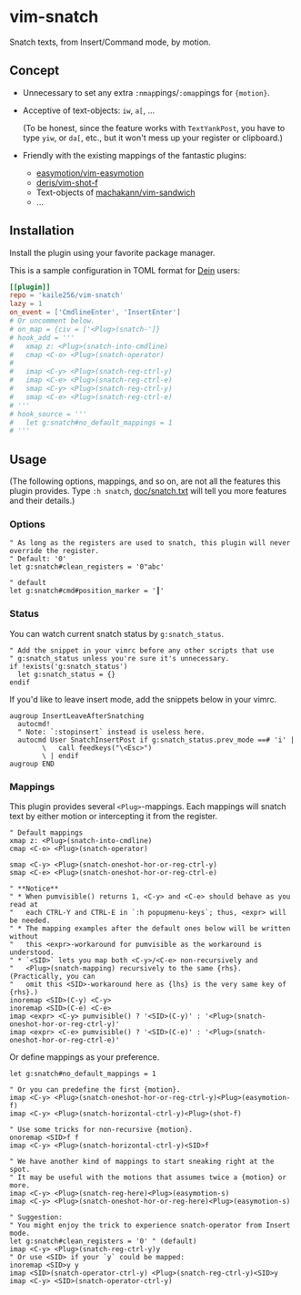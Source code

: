 # vim-snatch

Snatch texts, from Insert/Command mode, by motion.

## Concept

- Unnecessary to set any extra `:nmap`pings/`:omap`pings for `{motion}`.

- Acceptive of text-objects: `iw`, `a[`, ...

  (To be honest, since the feature works with `TextYankPost`,
  you have to type `yiw`, or `da[`, etc.,
  but it won't mess up your register or clipboard.)

- Friendly with the existing mappings of the fantastic plugins:

  - [easymotion/vim-easymotion](https://github.com/easymotion/vim-easymotion)
  - [deris/vim-shot-f](https://github.com/deris/vim-shot-f)
  - Text-objects of [machakann/vim-sandwich](https://github.com/machakann/vim-sandwich)
  - ...

## Installation

Install the plugin using your favorite package manager.

This is a sample configuration in TOML format
for [Dein](https://github.com/Shougo/dein.vim) users:

```toml
[[plugin]]
repo = 'kaile256/vim-snatch'
lazy = 1
on_event = ['CmdlineEnter', 'InsertEnter']
# Or uncomment below.
# on_map = {civ = ['<Plug>(snatch-']}
# hook_add = '''
#   xmap z: <Plug>(snatch-into-cmdline)
#   cmap <C-o> <Plug>(snatch-operator)
#
#   imap <C-y> <Plug>(snatch-reg-ctrl-y)
#   imap <C-e> <Plug>(snatch-reg-ctrl-e)
#   smap <C-y> <Plug>(snatch-reg-ctrl-y)
#   smap <C-e> <Plug>(snatch-reg-ctrl-e)
# '''
# hook_source = '''
#   let g:snatch#no_default_mappings = 1
# '''
```

## Usage

(The following options, mappings, and so on, are not all the features this
plugin provides.
Type `:h snatch`,
[doc/snatch.txt](https://github.com/kaile256/vim-snatch/blob/main/doc/snatch.txt)
will tell you more features and their details.)

### Options

```vim
" As long as the registers are used to snatch, this plugin will never override the register.
" Default: '0'
let g:snatch#clean_registers = '0"abc'

" default
let g:snatch#cmd#position_marker = '┃'
```

### Status

You can watch current snatch status by `g:snatch_status`.

```vim
" Add the snippet in your vimrc before any other scripts that use
" g:snatch_status unless you're sure it's unnecessary.
if !exists('g:snatch_status')
  let g:snatch_status = {}
endif
```

If you'd like to leave insert mode, add the snippets below in your vimrc.

```vim
augroup InsertLeaveAfterSnatching
  autocmd!
  " Note: `:stopinsert` instead is useless here.
  autocmd User SnatchInsertPost if g:snatch_status.prev_mode ==# 'i' |
        \   call feedkeys("\<Esc>")
        \ | endif
augroup END
```

### Mappings

This plugin provides several `<Plug>`-mappings.
Each mappings will snatch text by either motion or intercepting it from the
register.

```vim
" Default mappings
xmap z: <Plug>(snatch-into-cmdline)
cmap <C-o> <Plug>(snatch-operator)

smap <C-y> <Plug>(snatch-oneshot-hor-or-reg-ctrl-y)
smap <C-e> <Plug>(snatch-oneshot-hor-or-reg-ctrl-e)

" **Notice**
" * When pumvisible() returns 1, <C-y> and <C-e> should behave as you read at
"   each CTRL-Y and CTRL-E in `:h popupmenu-keys`; thus, <expr> will be needed.
" * The mapping examples after the default ones below will be written without
"   this <expr>-workaround for pumvisible as the workaround is understood.
" * `<SID>` lets you map both <C-y>/<C-e> non-recursively and
"   <Plug>(snatch-mapping) recursively to the same {rhs}. (Practically, you can
"   omit this <SID>-workaround here as {lhs} is the very same key of {rhs}.)
inoremap <SID>(C-y) <C-y>
inoremap <SID>(C-e) <C-e>
imap <expr> <C-y> pumvisible() ? '<SID>(C-y)' : '<Plug>(snatch-oneshot-hor-or-reg-ctrl-y)'
imap <expr> <C-e> pumvisible() ? '<SID>(C-e)' : '<Plug>(snatch-oneshot-hor-or-reg-ctrl-e)'
```

Or define mappings as your preference.

```vim
let g:snatch#no_default_mappings = 1

" Or you can predefine the first {motion}.
imap <C-y> <Plug>(snatch-oneshot-hor-or-reg-ctrl-y)<Plug>(easymotion-f)
imap <C-y> <Plug>(snatch-horizontal-ctrl-y)<Plug>(shot-f)

" Use some tricks for non-recursive {motion}.
onoremap <SID>f f
imap <C-y> <Plug>(snatch-horizontal-ctrl-y)<SID>f

" We have another kind of mappings to start sneaking right at the spot.
" It may be useful with the motions that assumes twice a {motion} or more.
imap <C-y> <Plug>(snatch-reg-here)<Plug>(easymotion-s)
imap <C-y> <Plug>(snatch-oneshot-hor-or-reg-here)<Plug>(easymotion-s)

" Suggestion:
" You might enjoy the trick to experience snatch-operator from Insert mode.
let g:snatch#clean_registers = '0' " (default)
imap <C-y> <Plug>(snatch-reg-ctrl-y)y
" Or use <SID> if your `y` could be mapped:
inoremap <SID>y y
imap <SID>(snatch-operator-ctrl-y) <Plug>(snatch-reg-ctrl-y)<SID>y
imap <C-y> <SID>(snatch-operator-ctrl-y)
```
